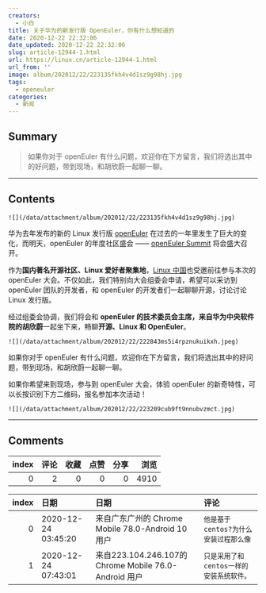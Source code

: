 ```yaml
---
creators:
  - 小白
title: 关于华为的新发行版 OpenEuler，你有什么想知道的
date: 2020-12-22 22:32:06
date_updated: 2020-12-22 22:32:06
slug: article-12944-1.html
url: https://linux.cn/article-12944-1.html
url_from: ''
image: album/202012/22/223135fkh4v4d1sz9g98hj.jpg
tags:
  - openeuler
categories:
  - 新闻
---
```


## Summary

> 如果你对于 openEuler 有什么问题，欢迎你在下方留言，我们将选出其中的好问题，带到现场，和胡欣蔚一起聊一聊。

***

<!-- more -->

## Contents

`![](/data/attachment/album/202012/22/223135fkh4v4d1sz9g98hj.jpg)`

华为去年发布的新的 Linux 发行版 [openEuler](https://openeuler.org/zh/) 在过去的一年里发生了巨大的变化，而明天，openEuler 的年度社区盛会 —— [openEuler Summit](https://openeuler.org/zh/interaction/summit-list/) 将会盛大召开。

作为**国内著名开源社区、Linux 爱好者聚集地**，[Linux 中国](https://linux.cn/)也受邀前往参与本次的 openEuler 大会。不仅如此，我们特别向大会组委会申请，希望可以采访到 openEuler 团队的开发者，和 openEuler 的开发者们一起聊聊开源，讨论讨论 Linux 发行版。

经过组委会协调，我们将会和 **openEuler 的技术委员会主席，来自华为中央软件院的胡欣蔚**一起坐下来，畅聊**开源、Linux 和 OpenEuler**。

`![](/data/attachment/album/202012/22/222843ms5i4rpznukuikxh.jpeg)`

如果你对于 openEuler 有什么问题，欢迎你在下方留言，我们将选出其中的好问题，带到现场，和胡欣蔚一起聊一聊。

如果你希望来到现场，参与到 openEuler 大会，体验 openEuler 的新奇特性，可以长按识别下方二维码，报名参加本次活动！

`![](/data/attachment/album/202012/22/223209cub9ft9nnubvzmct.jpg)`

***

## Comments


|   index |   评论 |   收藏 |   点赞 |   分享 |   浏览 |
|--------:|-------:|-------:|-------:|-------:|-------:|
|       0 |      2 |      0 |      0 |      0 |   4910 |

|   index | 日期                | 日期                                                  | 评论                                     |
|--------:|:--------------------|:------------------------------------------------------|:-----------------------------------------|
|       0 | 2020-12-24 03:45:20 | 来自广东广州的 Chrome Mobile 78.0-Android 10 用户     | `他是基于centos?为什么安装过程那么像`    |
|       1 | 2020-12-24 07:43:01 | 来自223.104.246.107的 Chrome Mobile 76.0-Android 用户 | `只是采用了和centos一样的安装系统软件。` |
